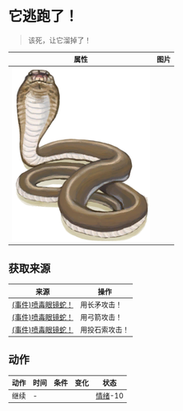 # 它逃跑了！  
> 该死，让它溜掉了！  
  
  属性  |   图片   
 ----  |  ----:   
   |  ![](Sprite/SpittingCobra.png)   
  
## 获取来源  
来源  |  操作  
----  |  ----  
[(事件)喷毒眼镜蛇！](Event_CobraFight.md)  |  用长矛攻击！  
[(事件)喷毒眼镜蛇！](Event_CobraFight.md)  |  用弓箭攻击！  
[(事件)喷毒眼镜蛇！](Event_CobraFight.md)  |  用投石索攻击！  
## 动作  
动作  |  时间  |  条件  |  变化  |  状态  
----  |  ----  |  ----  |  ----  |  ----  
继续<br>  |  -  |    |    |  [情绪](Morale.md)-10  
